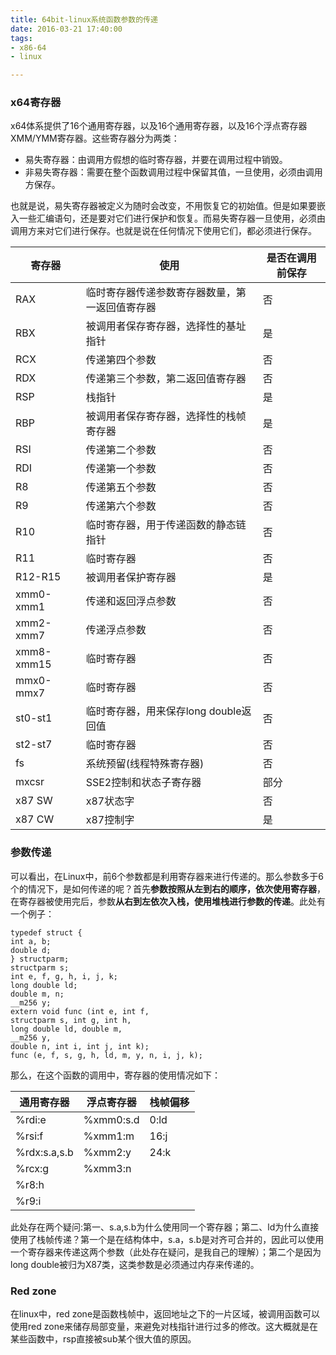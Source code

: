 ```yaml
---
title: 64bit-linux系统函数参数的传递
date: 2016-03-21 17:40:00
tags:
- x86-64
- linux

---
```

### x64寄存器
x64体系提供了16个通用寄存器，以及16个通用寄存器，以及16个浮点寄存器XMM/YMM寄存器。这些寄存器分为两类： 
 
- 易失寄存器：由调用方假想的临时寄存器，并要在调用过程中销毁。
- 非易失寄存器：需要在整个函数调用过程中保留其值，一旦使用，必须由调用方保存。

也就是说，易失寄存器被定义为随时会改变，不用恢复它的初始值。但是如果要嵌入一些汇编语句，还是要对它们进行保护和恢复。而易失寄存器一旦使用，必须由调用方来对它们进行保存。也就是说在任何情况下使用它们，都必须进行保存。  

寄存器|使用|是否在调用前保存
---|---|---
RAX|临时寄存器传递参数寄存器数量，第一返回值寄存器|否
RBX|被调用者保存寄存器，选择性的基址指针|是
RCX|传递第四个参数|否
RDX|传递第三个参数，第二返回值寄存器|否
RSP|栈指针|是
RBP|被调用者保存寄存器，选择性的栈帧寄存器|是
RSI|传递第二个参数|否
RDI|传递第一个参数|否
R8|传递第五个参数|否
R9|传递第六个参数|否
R10|临时寄存器，用于传递函数的静态链指针|否
R11|临时寄存器|否
R12-R15|被调用者保护寄存器|是
xmm0-xmm1|传递和返回浮点参数|否
xmm2-xmm7|传递浮点参数|否
xmm8-xmm15|临时寄存器|否
mmx0-mmx7|临时寄存器|否
st0-st1|临时寄存器，用来保存long double返回值|否
st2-st7|临时寄存器|否
fs|系统预留(线程特殊寄存器)|否
mxcsr|SSE2控制和状态子寄存器|部分
x87 SW|x87状态字|否
x87 CW|x87控制字|是

### 参数传递
可以看出，在Linux中，前6个参数都是利用寄存器来进行传递的。那么参数多于6个的情况下，是如何传递的呢？首先**参数按照从左到右的顺序，依次使用寄存器**，在寄存器被使用完后，参数**从右到左依次入栈，使用堆栈进行参数的传递**。此处有一个例子：  

	typedef struct {
	int a, b;
	double d;
	} structparm;
	structparm s;
	int e, f, g, h, i, j, k;
	long double ld;
	double m, n;
	__m256 y;
	extern void func (int e, int f,
	structparm s, int g, int h,
	long double ld, double m,
	__m256 y,
	double n, int i, int j, int k);
	func (e, f, s, g, h, ld, m, y, n, i, j, k);
那么，在这个函数的调用中，寄存器的使用情况如下：  

通用寄存器|浮点寄存器|栈帧偏移
---|---|---
%rdi:e|%xmm0:s.d|0:ld
%rsi:f|%xmm1:m|16:j
%rdx:s.a,s.b|%xmm2:y|24:k
%rcx:g|%xmm3:n| 
%r8:h| | 
%r9:i| |

此处存在两个疑问:第一、s.a,s.b为什么使用同一个寄存器；第二、ld为什么直接使用了栈帧传递？第一个是在结构体中，s.a，s.b是对齐可合并的，因此可以使用一个寄存器来传递这两个参数（此处存在疑问，是我自己的理解）；第二个是因为long double被归为X87类，这类参数是必须通过内存来传递的。


### Red zone
在linux中，red zone是函数栈帧中，返回地址之下的一片区域，被调用函数可以使用red zone来储存局部变量，来避免对栈指针进行过多的修改。这大概就是在某些函数中，rsp直接被sub某个很大值的原因。
